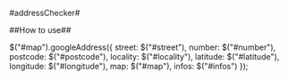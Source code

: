 #addressChecker#

##How to use##

<div id="map" style="..."></div>

$("#map").googleAddress({
    street: $("#street"),
    number: $("#number"),
    postcode: $("#postcode"),
    locality: $("#locality"),
    latitude: $("#latitude"),
    longitude: $("#longitude"),
    map: $("#map"),
    infos: $("#infos")
});
